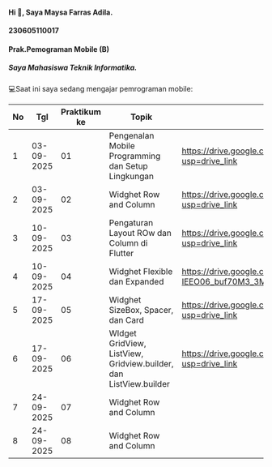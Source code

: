 #### Hi 👋, Saya Maysa Farras Adila. 
#### 230605110017
#### Prak.Pemograman Mobile (B)
##### Saya Mahasiswa Teknik Informatika.

💻Saat ini saya sedang mengajar pemrograman mobile:

| No  |   Tgl    | Praktikum ke  | Topik  | Laporan | 
| ------------ | ------------ | ------------ | ------------ | ------------ | 
|  1 | 03-09-2025  | 01  | Pengenalan Mobile Programming dan Setup Lingkungan  | https://drive.google.com/file/d/1fGnOSll1fTEnfzRZNJ1ALQz-6HdqGc_U/view?usp=drive_link| 
|  2 | 03-09-2025  | 02 | Widghet Row and Column |https://drive.google.com/file/d/1oBgrrNHvHKoDmCx4xSc4SaMlzIrPofbo/view?usp=drive_link| 
|  3 | 10-09-2025  | 03 | Pengaturan Layout ROw dan Column di Flutter |https://drive.google.com/file/d/1EUiSyZ807u68h8aeUHa9ji3tqbVw0e7Z/view?usp=drive_link| 
|  4 | 10-09-2025  | 04 | Widghet Flexible dan Expanded |https://drive.google.com/file/d/1iCuZpW3KWBjjI-IEEO06_buf70M3_3MY/view?usp=drive_link| 
|  5 | 17-09-2025  | 05 | Widghet SizeBox, Spacer, dan Card |https://drive.google.com/file/d/1keVNiyqeJiLRdRNM3T74AaI8co5IYcxq/view?usp=drive_link| 
|  6 | 17-09-2025  | 06 | WIdget GridView, ListView, Gridview.builder, dan ListView.builder |https://drive.google.com/file/d/1yBj8vgliP3IVTHPTY8fwDOjTV36fKfrR/view?usp=drive_link| 
|  7 | 24-09-2025  | 07 | Widghet Row and Column || 
|  8 | 24-09-2025  | 08 | Widghet Row and Column || 

